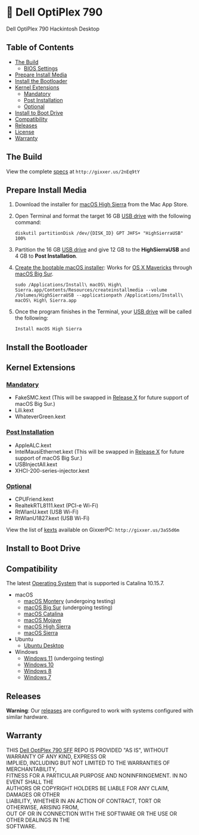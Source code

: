 #  :fox_face: Dell OptiPlex 790<br>
Dell OptiPlex 790 Hackintosh Desktop

## Table of Contents

* [The Build](#the-build)
  * [BIOS Settings](#bios-settings)
* [Prepare Install Media](#prepare-install-media)
* [Install the Bootloader](#install-the-bootloader)
* [Kernel Extensions](#kernel-extensions)
  * [Mandatory](#mandatory)
  * [Post Installation](#post-installation)
  * [Optional](#optional)
* [Install to Boot Drive](#install-to-boot-drive)
* [Compatibility](#compatibility)
* [Releases](#releases)
* [License](#license)
* [Warranty](#warranty)

## The Build
View the complete [specs](https://www.dualbootpc.com/systems/desktop/790sff/) at `http://gixxer.us/2nEq9tY`

## Prepare Install Media
1. Download the installer for [macOS High Sierra](https://www.dualbootpc.com/software/system/macos/high-sierra/) from the Mac App Store.
2. Open Terminal and format the target 16 GB [USB drive](https://www.dualbootpc.com/hardware/usb/) with the following command:

    `diskutil partitionDisk /dev/{DISK_ID} GPT JHFS+ "HighSierraUSB" 100%` 
    
3. Partition the 16 GB [USB drive](https://www.dualbootpc.com/hardware/usb/) and give 12 GB to the **HighSierraUSB** and 4 GB to **Post Installation**.
4. [Create the bootable macOS installer](https://www.dualbootpc.com/guide/creating-a-usb-installer/): Works for [OS X Mavericks](https://www.dualbootpc.com/software/system/macos/mavericks/) through [macOS Big Sur](https://www.dualbootpc.com/software/system/macos/big-sur/).

    `sudo /Applications/Install\ macOS\ High\ Sierra.app/Contents/Resources/createinstallmedia --volume /Volumes/HighSierraUSB --applicationpath /Applications/Install\ macOS\ High\ Sierra.app`
5. Once the program finishes in the Terminal, your [USB drive](https://www.dualbootpc.com/hardware/usb/) will be called the following:

    `Install macOS High Sierra`

## Install the Bootloader

## Kernel Extensions
### [Mandatory](https://github.com/nyhtml/KEANU)
  * FakeSMC.kext (This will be swapped in [Release X](https://github.com/Sipylus/Dell-OptiPlex-790/releases) for future support of macOS Big Sur.)
  * Lili.kext
  * WhateverGreen.kext

### [Post Installation](https://github.com/nyhtml/KEANU)
  * AppleALC.kext
  * IntelMausiEthernet.kext (This will be swapped in [Release X](https://github.com/Sipylus/Dell-OptiPlex-790/releases) for future support of macOS Big Sur.)
  * USBInjectAll.kext
  * XHCI-200-series-injector.kext

### [Optional](https://github.com/nyhtml/KEANU)
  * CPUFriend.kext
  * RealtekRTL8111.kext (PCI-e Wi-Fi)
  * RtWlanU.kext (USB Wi-Fi)
  * RtWlanU1827.kext (USB Wi-Fi)

View the list of [kexts](https://www.dualbootpc.com/software/kexts/) available on GixxerPC: `http://gixxer.us/3aS5d6m`

## Install to Boot Drive

## Compatibility<br>
The latest <a href="https://github.com/Sipylus/OS">Operating System</a> that is supported is Catalina 10.15.7.
* macOS
  * [macOS Montery](https://www.dualbootpc.com/software/system/macos/monterey/) (undergoing testing)
  * [macOS Big Sur](https://www.dualbootpc.com/software/system/macos/big-sur/) (undergoing testing)
  * [macOS Catalina](https://www.dualbootpc.com/software/system/macos/mojave/)
  * [macOS Mojave](https://www.dualbootpc.com/software/system/macos/mojave/)
  * [macOS High Sierra](https://www.dualbootpc.com/software/system/macos/high-sierra/) 
  * [macOS Sierra](https://www.dualbootpc.com/software/system/macos/sierra/)
* Ubuntu
  * [Ubuntu Desktop](https://www.dualbootpc.com/software/system/ubuntu/desktop/)
* Windows
  * [Windows 11](https://www.dualbootpc.com/software/system/windows/eleven/) (undergoing testing)
  * [Windows 10](https://www.dualbootpc.com/software/system/windows/ten/) 
  * [Windows 8](https://www.dualbootpc.com/software/system/windows/eight/)
  * [Windows 7](https://www.dualbootpc.com/software/system/windows/seven/)

## Releases
**Warning**: Our <a href="https://github.com/Sipylus/Dell-OptiPlex-790/releases">releases</a> are configured to work with systems configured with similar hardware.

## Warranty
THIS [Dell OptiPlex 790 SFF](https://github.com/Sipylus/Dell-OptiPlex-790) REPO IS PROVIDED "AS IS", WITHOUT WARRANTY OF ANY KIND, EXPRESS OR<br>
IMPLIED, INCLUDING BUT NOT LIMITED TO THE WARRANTIES OF MERCHANTABILITY,<br>
FITNESS FOR A PARTICULAR PURPOSE AND NONINFRINGEMENT. IN NO EVENT SHALL THE<br>
AUTHORS OR COPYRIGHT HOLDERS BE LIABLE FOR ANY CLAIM, DAMAGES OR OTHER<br>
LIABILITY, WHETHER IN AN ACTION OF CONTRACT, TORT OR OTHERWISE, ARISING FROM,<br>
OUT OF OR IN CONNECTION WITH THE SOFTWARE OR THE USE OR OTHER DEALINGS IN THE<br>
SOFTWARE.
